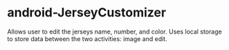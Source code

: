 # android-JerseyCustomizer

Allows user to edit the jerseys name, number, and color. Uses local storage to store data between the two activities: image and edit.
